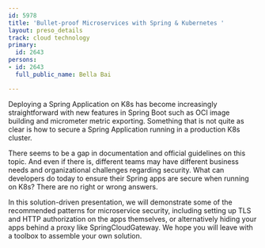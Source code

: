 ```yaml
---
id: 5978
title: 'Bullet-proof Microservices with Spring & Kubernetes '
layout: preso_details
track: cloud technology
primary:
  id: 2643
persons:
- id: 2643
  full_public_name: Bella Bai

---
```

Deploying a Spring Application on K8s has become increasingly straightforward with new features in Spring Boot such as OCI image building and micrometer metric exporting. Something that is not quite as clear is how to secure a Spring Application running in a production K8s cluster.

There seems to be a gap in documentation and official guidelines on this topic. And even if there is, different teams may have different business needs and organizational challenges regarding security. What can developers do today to ensure their Spring apps are secure when running on K8s? There are no right or wrong answers.

In this solution-driven presentation, we will demonstrate some of the recommended patterns for microservice security, including setting up TLS and HTTP authorization on the apps themselves, or alternatively hiding your apps behind a proxy like SpringCloudGateway. We hope you will leave with a toolbox to assemble your own solution.
